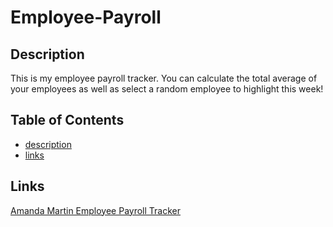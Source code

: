 # Employee-Payroll
## Description
This is my employee payroll tracker. You can calculate the total average of your employees as well as select a random employee to highlight this week!

## Table of Contents
- [description](#description)
- [links](#links)

## Links
[Amanda Martin Employee Payroll Tracker](https://amandajrmartin.github.io/Employee-Payroll/)
